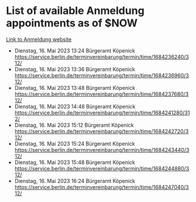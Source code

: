 # List of available Anmeldung appointments as of $NOW
[Link to Anmeldung website](https://service.berlin.de/terminvereinbarung/termin/tag.php?termin=1&anliegen[]=120686&dienstleisterlist=122210,122217,327316,122219,327312,122227,327314,122231,327346,122243,327348,122254,122252,329742,122260,329745,122262,329748,122271,327278,122273,327274,122277,327276,330436,122280,327294,122282,327290,122284,327292,122291,327270,122285,327266,122286,327264,122296,327268,150230,329760,122297,327286,122294,327284,122312,329763,122314,329775,122304,327330,122311,327334,122309,327332,317869,122281,327352,122279,329772,122283,122276,327324,122274,327326,122267,329766,122246,327318,122251,327320,122257,327322,122208,327298,122226,327300&herkunft=http%3A%2F%2Fservice.berlin.de%2Fdienstleistung%2F120686%2F)
- Dienstag, 16. Mai 2023 13:24 Bürgeramt Köpenick https://service.berlin.de/terminvereinbarung/termin/time/1684236240/312/
- Dienstag, 16. Mai 2023 13:36 Bürgeramt Köpenick https://service.berlin.de/terminvereinbarung/termin/time/1684236960/312/
- Dienstag, 16. Mai 2023 13:48 Bürgeramt Köpenick https://service.berlin.de/terminvereinbarung/termin/time/1684237680/312/
- Dienstag, 16. Mai 2023 14:48 Bürgeramt Köpenick https://service.berlin.de/terminvereinbarung/termin/time/1684241280/312/
- Dienstag, 16. Mai 2023 15:12 Bürgeramt Köpenick https://service.berlin.de/terminvereinbarung/termin/time/1684242720/312/
- Dienstag, 16. Mai 2023 15:24 Bürgeramt Köpenick https://service.berlin.de/terminvereinbarung/termin/time/1684243440/312/
- Dienstag, 16. Mai 2023 15:48 Bürgeramt Köpenick https://service.berlin.de/terminvereinbarung/termin/time/1684244880/312/
- Dienstag, 16. Mai 2023 16:24 Bürgeramt Köpenick https://service.berlin.de/terminvereinbarung/termin/time/1684247040/312/
